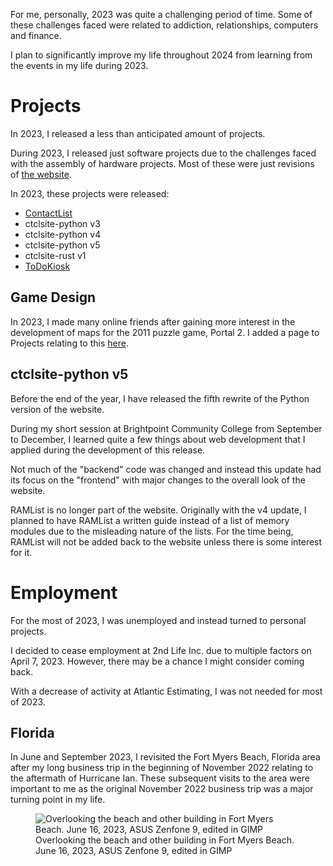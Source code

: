 For me, personally, 2023 was quite a challenging period of time. Some of these challenges faced were related to addiction, relationships, computers and finance.

I plan to significantly improve my life throughout 2024 from learning from the events in my life during 2023.

# Projects
In 2023, I released a less than anticipated amount of projects.

During 2023, I released just software projects due to the challenges faced with the assembly of hardware projects. Most of these were just revisions of [the website](../../projects/ctclsite/).

In 2023, these projects were released:

- [ContactList](../../projects/contactlist/)
- ctclsite-python v3
- ctclsite-python v4
- ctclsite-python v5
- ctclsite-rust v1
- [ToDoKiosk](../../projects/todokiosk/)

## Game Design
In 2023, I made many online friends after gaining more interest in the development of maps for the 2011 puzzle game, Portal 2. I added a page to Projects relating to this [here](../../projects/p2maps/).

## ctclsite-python v5
Before the end of the year, I have released the fifth rewrite of the Python version of the website.

During my short session at Brightpoint Community College from September to December, I learned quite a few things about web development that I applied during the development of this release.

Not much of the "backend" code was changed and instead this update had its focus on the "frontend" with major changes to the overall look of the website.

RAMList is no longer part of the website. Originally with the v4 update, I planned to have RAMList a written guide instead of a list of memory modules due to the misleading nature of the lists. For the time being, RAMList will not be added back to the website unless there is some interest for it.


# Employment
For the most of 2023, I was unemployed and instead turned to personal projects.

I decided to cease employment at 2nd Life Inc. due to multiple factors on April 7, 2023. However, there may be a chance I might consider coming back.

With a decrease of activity at Atlantic Estimating, I was not needed for most of 2023.

## Florida

In June and September 2023, I revisited the Fort Myers Beach, Florida area after my long business trip in the beginning of November 2022 relating to the aftermath of Hurricane Ian. These subsequent visits to the area were important to me as the original November 2022 business trip was a major turning point in my life.

<figure>
    <img src="/static/blog/2/fmb_1.webp" alt="Overlooking the beach and other building in Fort Myers Beach. June 16, 2023, ASUS Zenfone 9, edited in GIMP">
    <figcaption>Overlooking the beach and other building in Fort Myers Beach. June 16, 2023, ASUS Zenfone 9, edited in GIMP</figcaption>
</figure>
